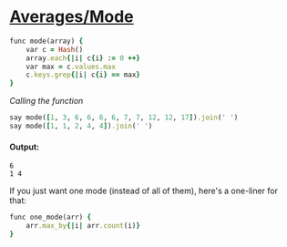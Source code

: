[1]: http://rosettacode.org/wiki/Averages/Mode

# [Averages/Mode][1]

```ruby
func mode(array) {
    var c = Hash()
    array.each{|i| c{i} := 0 ++}
    var max = c.values.max
    c.keys.grep{|i| c{i} == max}
}
```


*Calling the function*

```ruby
say mode([1, 3, 6, 6, 6, 6, 7, 7, 12, 12, 17]).join(' ')
say mode([1, 1, 2, 4, 4]).join(' ')
```

#### Output:
```
6
1 4
```


If you just want one mode (instead of all of them), here's a one-liner for that:

```ruby
func one_mode(arr) {
    arr.max_by{|i| arr.count(i)}
}
```

